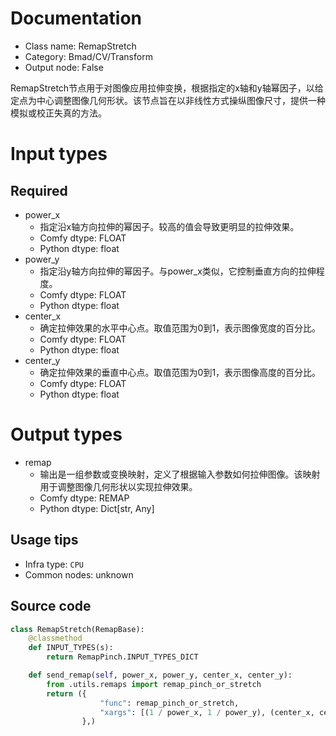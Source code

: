 
# Documentation
- Class name: RemapStretch
- Category: Bmad/CV/Transform
- Output node: False

RemapStretch节点用于对图像应用拉伸变换，根据指定的x轴和y轴幂因子，以给定点为中心调整图像几何形状。该节点旨在以非线性方式操纵图像尺寸，提供一种模拟或校正失真的方法。

# Input types
## Required
- power_x
    - 指定沿x轴方向拉伸的幂因子。较高的值会导致更明显的拉伸效果。
    - Comfy dtype: FLOAT
    - Python dtype: float
- power_y
    - 指定沿y轴方向拉伸的幂因子。与power_x类似，它控制垂直方向的拉伸程度。
    - Comfy dtype: FLOAT
    - Python dtype: float
- center_x
    - 确定拉伸效果的水平中心点。取值范围为0到1，表示图像宽度的百分比。
    - Comfy dtype: FLOAT
    - Python dtype: float
- center_y
    - 确定拉伸效果的垂直中心点。取值范围为0到1，表示图像高度的百分比。
    - Comfy dtype: FLOAT
    - Python dtype: float

# Output types
- remap
    - 输出是一组参数或变换映射，定义了根据输入参数如何拉伸图像。该映射用于调整图像几何形状以实现拉伸效果。
    - Comfy dtype: REMAP
    - Python dtype: Dict[str, Any]


## Usage tips
- Infra type: `CPU`
- Common nodes: unknown


## Source code
```python
class RemapStretch(RemapBase):
    @classmethod
    def INPUT_TYPES(s):
        return RemapPinch.INPUT_TYPES_DICT

    def send_remap(self, power_x, power_y, center_x, center_y):
        from .utils.remaps import remap_pinch_or_stretch
        return ({
                    "func": remap_pinch_or_stretch,
                    "xargs": [(1 / power_x, 1 / power_y), (center_x, center_y)]
                },)

```

